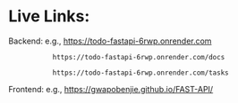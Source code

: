 # Live Links:
Backend: e.g., https://todo-fastapi-6rwp.onrender.com

               https://todo-fastapi-6rwp.onrender.com/docs
               
               https://todo-fastapi-6rwp.onrender.com/tasks

Frontend: e.g., https://gwapobenjie.github.io/FAST-API/
